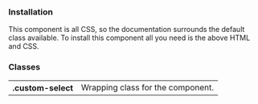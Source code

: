 <h3>Installation</h3>

<p>
	This component is all CSS, so the documentation surrounds the default class 
	available. To install this component all you need is the above HTML and CSS.
</p>

<h3>Classes</h3>

<table class="table--code">
	<tr>
		<th>.custom-select</th>
		<td>Wrapping class for the component.</td>
	</tr>
</table>
